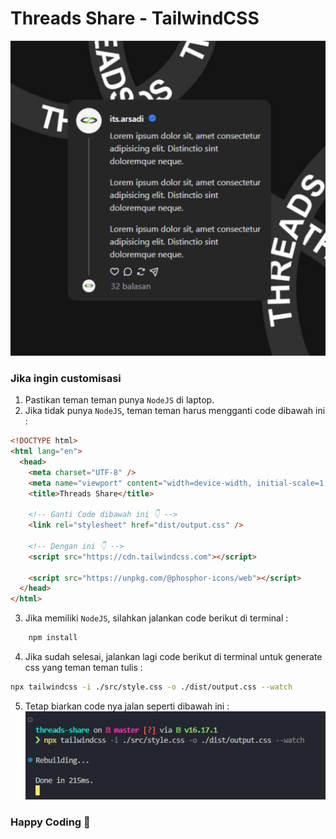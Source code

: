 # Threads Share - TailwindCSS

![Hasil](src\result.jpg)

### Jika ingin customisasi

1. Pastikan teman teman punya `NodeJS` di laptop.
2. Jika tidak punya `NodeJS`, teman teman harus mengganti code dibawah ini :

```html
<!DOCTYPE html>
<html lang="en">
  <head>
    <meta charset="UTF-8" />
    <meta name="viewport" content="width=device-width, initial-scale=1.0" />
    <title>Threads Share</title>

    <!-- Ganti Code dibawah ini 👇 -->
    <link rel="stylesheet" href="dist/output.css" />

    <!-- Dengan ini 👇 -->
    <script src="https://cdn.tailwindcss.com"></script>

    <script src="https://unpkg.com/@phosphor-icons/web"></script>
  </head>
</html>
```

3. Jika memiliki `NodeJS`, silahkan jalankan code berikut di terminal :

```bash
    npm install
```

4. Jika sudah selesai, jalankan lagi code berikut di terminal untuk generate css yang teman teman tulis :

```bash
npx tailwindcss -i ./src/style.css -o ./dist/output.css --watch
```

5. Tetap biarkan code nya jalan seperti dibawah ini :
   ![terminal](src\ss.png)

### Happy Coding 👋
